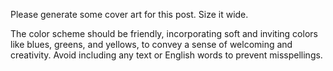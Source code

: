 Please generate some cover art for this post. Size it wide. 

The color scheme should be friendly, incorporating soft and inviting colors like blues, greens, and yellows, to convey a sense of welcoming and creativity. Avoid including any text or English words to prevent misspellings.